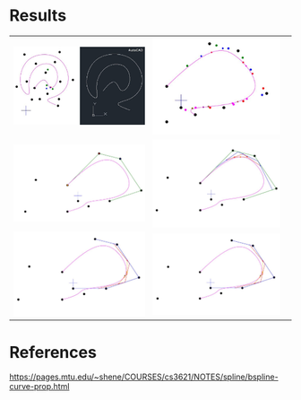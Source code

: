 # Results
|   |   |   |
|---|---|---|
|![Screenshot](test1.JPG)   |![Screenshot](test2.JPG)   |  
|![Screenshot](40.JPG)   |![Screenshot](41.JPG)   | 
|![Screenshot](42.JPG)   |![Screenshot](42.JPG)   |

# References
https://pages.mtu.edu/~shene/COURSES/cs3621/NOTES/spline/bspline-curve-prop.html <br>
